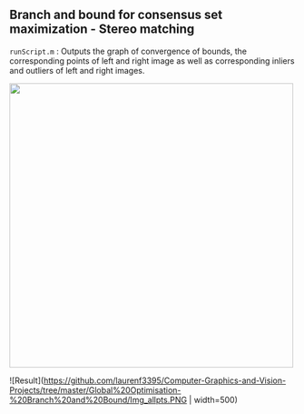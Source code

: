 ## Branch and bound for consensus set maximization - Stereo matching

`runScript.m` : Outputs the graph of convergence of bounds, the corresponding points of left and right image as well as corresponding inliers and outliers of left and right images.  

<img src="https://github.com/laurenf3395/Computer-Graphics-and-Vision-Projects/tree/master/Global%20Optimisation-%20Branch%20and%20Bound/Img_allpts.PNG" width="500" height="500">

![Result](https://github.com/laurenf3395/Computer-Graphics-and-Vision-Projects/tree/master/Global%20Optimisation-%20Branch%20and%20Bound/Img_allpts.PNG | width=500)

